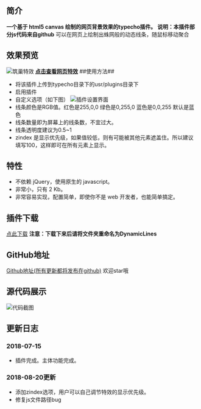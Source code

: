 ## 简介 ##
**一个基于 html5 canvas 绘制的网页背景效果的typecho插件。**
**说明：本插件部分js代码来自github**
可以在网页上绘制出蛛网般的动态线条，随鼠标移动聚合
## 效果预览 ##
![筑巢特效][2]
[**点击查看网页特效**][3]
##使用方法##

 - 将该插件上传到typecho目录下的usr/plugins目录下
 - 启用插件
 - 自定义选项（如下图）
![插件设置界面][4]
 - 线条颜色是RGB值。红色是255,0,0 绿色是0,255,0 蓝色是0,0,255 默认是蓝色
 - 线条数量即为屏幕上的线条数，不宜过大。
 - 线条透明度建议为0.5~1
 - zindex 是显示优先级，如果值较低，则有可能被其他元素遮盖住。所以建议填写100，这样即可在所有元素上显示。
## 特性 ##
 - 不依赖 jQuery，使用原生的 javascript。
 - 非常小，只有 2 Kb。
 - 非常容易实现，配置简单，即使你不是 web 开发者，也能简单搞定。
## 插件下载 ##
[点此下载][5]
**注意：下载下来后请将文件夹重命名为DynamicLines**
## GitHub地址 ##
[Github地址(所有更新都将发布在github)][6]
欢迎star哦
## 源代码展示 ##
![代码截图][7]
## 更新日志 ##
### 2018-07-15 ###
- 插件完成。主体功能完成。
### 2018-08-20更新 ###
 - 添加zindex选项，用户可以自己调节特效的显示优先级。
 - 修复js文件路径bug


  [1]: http://www.changjiangblog.top
  [2]: http://ww1.sinaimg.cn/large/0079MVdAly1ft8lqah3tmg31gi0q34ne.gif
  [3]: http://www.changjiangblog.top/canvas-nest.html
  [4]: http://ww1.sinaimg.cn/large/0079MVdAly1ft8lvqp7lmj31hc0pg76l.jpg
  [5]: https://github.com/changjiangblog/DynamicLines-typecho-plugin/archive/master.zip
  [6]: https://github.com/changjiangblog/DynamicLines-typecho-plugin
  [7]: http://ww1.sinaimg.cn/large/0079MVdAly1ft8mgddx8wj313a0gj40l.jpg
  [8]: https://creativecommons.org/licenses/by-nc/4.0/
